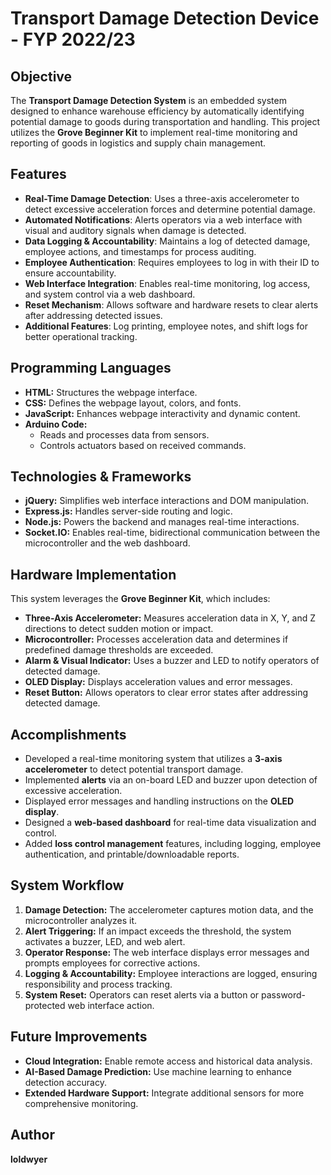 # Transport Damage Detection Device - FYP 2022/23

## Objective
The **Transport Damage Detection System** is an embedded system designed to enhance warehouse efficiency by automatically identifying potential damage to goods during transportation and handling. This project utilizes the **Grove Beginner Kit** to implement real-time monitoring and reporting of goods in logistics and supply chain management.

## Features
- **Real-Time Damage Detection**: Uses a three-axis accelerometer to detect excessive acceleration forces and determine potential damage.
- **Automated Notifications**: Alerts operators via a web interface with visual and auditory signals when damage is detected.
- **Data Logging & Accountability**: Maintains a log of detected damage, employee actions, and timestamps for process auditing.
- **Employee Authentication**: Requires employees to log in with their ID to ensure accountability.
- **Web Interface Integration**: Enables real-time monitoring, log access, and system control via a web dashboard.
- **Reset Mechanism**: Allows software and hardware resets to clear alerts after addressing detected issues.
- **Additional Features**: Log printing, employee notes, and shift logs for better operational tracking.

## Programming Languages
- **HTML:** Structures the webpage interface.
- **CSS:** Defines the webpage layout, colors, and fonts.
- **JavaScript:** Enhances webpage interactivity and dynamic content.
- **Arduino Code:**
  - Reads and processes data from sensors.
  - Controls actuators based on received commands.

## Technologies & Frameworks
- **jQuery:** Simplifies web interface interactions and DOM manipulation.
- **Express.js:** Handles server-side routing and logic.
- **Node.js:** Powers the backend and manages real-time interactions.
- **Socket.IO:** Enables real-time, bidirectional communication between the microcontroller and the web dashboard.

## Hardware Implementation
This system leverages the **Grove Beginner Kit**, which includes:
- **Three-Axis Accelerometer:** Measures acceleration data in X, Y, and Z directions to detect sudden motion or impact.
- **Microcontroller:** Processes acceleration data and determines if predefined damage thresholds are exceeded.
- **Alarm & Visual Indicator:** Uses a buzzer and LED to notify operators of detected damage.
- **OLED Display:** Displays acceleration values and error messages.
- **Reset Button:** Allows operators to clear error states after addressing detected damage.

## Accomplishments
- Developed a real-time monitoring system that utilizes a **3-axis accelerometer** to detect potential transport damage.
- Implemented **alerts** via an on-board LED and buzzer upon detection of excessive acceleration.
- Displayed error messages and handling instructions on the **OLED display**.
- Designed a **web-based dashboard** for real-time data visualization and control.
- Added **loss control management** features, including logging, employee authentication, and printable/downloadable reports.

## System Workflow
1. **Damage Detection:** The accelerometer captures motion data, and the microcontroller analyzes it.
2. **Alert Triggering:** If an impact exceeds the threshold, the system activates a buzzer, LED, and web alert.
3. **Operator Response:** The web interface displays error messages and prompts employees for corrective actions.
4. **Logging & Accountability:** Employee interactions are logged, ensuring responsibility and process tracking.
5. **System Reset:** Operators can reset alerts via a button or password-protected web interface action.

## Future Improvements
- **Cloud Integration:** Enable remote access and historical data analysis.
- **AI-Based Damage Prediction:** Use machine learning to enhance detection accuracy.
- **Extended Hardware Support:** Integrate additional sensors for more comprehensive monitoring.

## Author
**loldwyer** 
